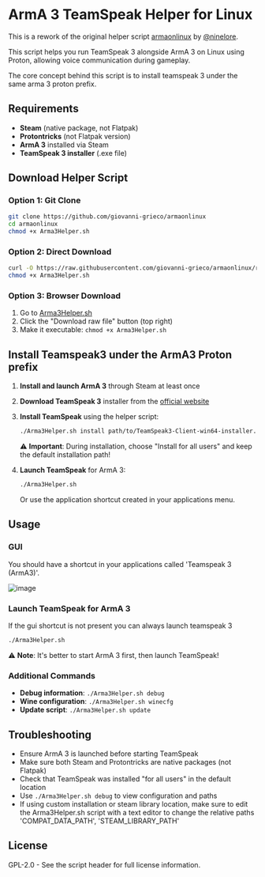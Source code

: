 # ArmA 3 TeamSpeak Helper for Linux

This is a rework of the original helper script [armaonlinux](https://github.com/ninelore/armaonlinux) by [@ninelore](https://github.com/ninelore).

This script helps you run TeamSpeak 3 alongside ArmA 3 on Linux using Proton, allowing voice communication during gameplay.

The core concept behind this script is to install teamspeak 3 under the same arma 3 proton prefix.

## Requirements

- **Steam** (native package, not Flatpak)
- **Protontricks** (not Flatpak version)
- **ArmA 3** installed via Steam
- **TeamSpeak 3 installer** (.exe file)

## Download Helper Script

### Option 1: Git Clone
```bash
git clone https://github.com/giovanni-grieco/armaonlinux
cd armaonlinux
chmod +x Arma3Helper.sh
```

### Option 2: Direct Download
```bash
curl -O https://raw.githubusercontent.com/giovanni-grieco/armaonlinux/refs/heads/master/Arma3Helper.sh
chmod +x Arma3Helper.sh
```

### Option 3: Browser Download
1. Go to [Arma3Helper.sh](https://github.com/giovanni-grieco/armaonlinux/blob/master/Arma3Helper.sh)
2. Click the "Download raw file" button (top right)
3. Make it executable: `chmod +x Arma3Helper.sh`

## Install Teamspeak3 under the ArmA3 Proton prefix

1. **Install and launch ArmA 3** through Steam at least once
2. **Download TeamSpeak 3** installer from the [official website](https://www.teamspeak.com/en/downloads/#ts3client)
3. **Install TeamSpeak** using the helper script:
   ```bash
   ./Arma3Helper.sh install path/to/TeamSpeak3-Client-win64-installer.exe
   ```
   ⚠️ **Important**: During installation, choose "Install for all users" and keep the default installation path!

4. **Launch TeamSpeak** for ArmA 3:
   ```bash
   ./Arma3Helper.sh
   ```
   Or use the application shortcut created in your applications menu.

## Usage

### GUI
You should have a shortcut in your applications called 'Teamspeak 3 (ArmA3)'.


![image](https://github.com/user-attachments/assets/18834ba3-a8cd-4480-9e8d-ef0b68d021c6)



### Launch TeamSpeak for ArmA 3
If the gui shortcut is not present you can always launch teamspeak 3
```bash
./Arma3Helper.sh
```
⚠️ **Note**: It's better to start ArmA 3 first, then launch TeamSpeak!

### Additional Commands

- **Debug information**: `./Arma3Helper.sh debug`
- **Wine configuration**: `./Arma3Helper.sh winecfg`
- **Update script**: `./Arma3Helper.sh update`

## Troubleshooting

- Ensure ArmA 3 is launched before starting TeamSpeak
- Make sure both Steam and Protontricks are native packages (not Flatpak)
- Check that TeamSpeak was installed "for all users" in the default location
- Use `./Arma3Helper.sh debug` to view configuration and paths
- If using custom installation or steam library location, make sure to edit the Arma3Helper.sh script with a text editor to change the relative paths 'COMPAT_DATA_PATH', 'STEAM_LIBRARY_PATH'

## License

GPL-2.0 - See the script header for full license information.
